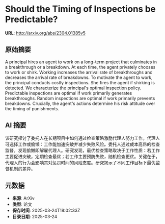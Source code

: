 # Should the Timing of Inspections be Predictable?

**URL**: http://arxiv.org/abs/2304.01385v5

## 原始摘要

A principal hires an agent to work on a long-term project that culminates in
a breakthrough or a breakdown. At each time, the agent privately chooses to
work or shirk. Working increases the arrival rate of breakthroughs and
decreases the arrival rate of breakdowns. To motivate the agent to work, the
principal conducts costly inspections. She fires the agent if shirking is
detected. We characterize the principal's optimal inspection policy.
Predictable inspections are optimal if work primarily generates breakthroughs.
Random inspections are optimal if work primarily prevents breakdowns.
Crucially, the agent's actions determine his risk attitude over the timing of
punishments.


## AI 摘要

该研究探讨了委托人在长期项目中如何通过检查策略激励代理人努力工作。代理人可选择工作或偷懒：工作能加速突破并减少失败风险。委托人通过成本高昂的检查监督，发现偷懒即解雇代理人。研究发现，最优检查策略取决于工作性质：若工作主要促进突破，定期检查最优；若工作主要预防失败，随机检查更优。关键在于，代理人的行为会影响其对惩罚时间的风险态度。研究揭示了不同工作目标下最优监督机制的差异。

## 元数据

- **来源**: ArXiv
- **类型**: 论文
- **保存时间**: 2025-03-24T18:02:33Z
- **目录日期**: 2025-03-24
